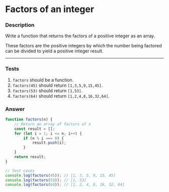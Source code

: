 # Factors of an integer

### Description

Write a function that returns the factors of a positive integer as an array.

These factors are the positive integers by which the number being factored can be divided to yield a positive integer result.

---

### Tests

1. `factors` should be a function.
2. `factors(45)` should return `[1,3,5,9,15,45]`.
3. `factors(53)` should return `[1,53]`.
4. `factors(64)` should return `[1,2,4,8,16,32,64]`.

### Answer

```javascript
function factors(n) {
    // Return an array of factors of n
    const result = [];
    for (let i = 1; i <= n; i++) {
        if (n % i === 0) {
            result.push(i);
        }
    }
    return result;
}

// Test cases
console.log(factors(45)); // [1, 3, 5, 9, 15, 45]
console.log(factors(53)); // [1, 53]
console.log(factors(64)); // [1, 2, 4, 8, 16, 32, 64]
```